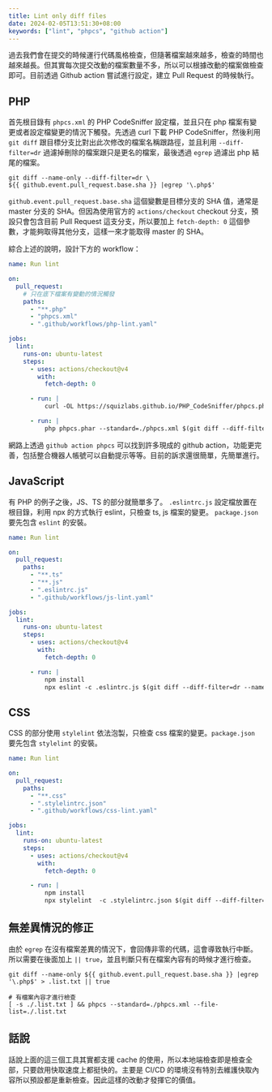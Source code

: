 ```yaml
---
title: Lint only diff files
date: 2024-02-05T13:51:30+08:00
keywords: ["lint", "phpcs", "github action"]
---
```


過去我們會在提交的時候運行代碼風格檢查，但隨著檔案越來越多，檢查的時間也越來越長。但其實每次提交改動的檔案數量不多，所以可以根據改動的檔案做檢查即可。目前透過 Github action 嘗試進行設定，建立 Pull Request 的時候執行。

## PHP

首先根目錄有 `phpcs.xml` 的 PHP CodeSniffer 設定檔，並且只在 php 檔案有變更或者設定檔變更的情況下觸發。先透過 curl 下載 PHP CodeSniffer，然後利用 `git diff` 跟目標分支比對出此次修改的檔案名稱跟路徑，並且利用 `--diff-filter=dr` 過濾掉刪除的檔案跟只是更名的檔案，最後透過 `egrep` 過濾出 php 結尾的檔案。

```shell
git diff --name-only --diff-filter=dr \
${{ github.event.pull_request.base.sha }} |egrep '\.php$'
```

`github.event.pull_request.base.sha` 這個變數是目標分支的 SHA 值，通常是 master 分支的 SHA。但因為使用官方的 `actions/checkout` checkout 分支，預設只會包含目前 Pull Request 這支分支，所以要加上 `fetch-depth: 0` 這個參數，才能夠取得其他分支，這樣一來才能取得 master 的 SHA。

綜合上述的說明，設計下方的 workflow：


```yaml
name: Run lint

on:
  pull_request:
    # 只在底下檔案有變動的情況觸發
    paths:
      - "**.php"
      - "phpcs.xml"
      - ".github/workflows/php-lint.yaml"

jobs:
  lint:
    runs-on: ubuntu-latest
    steps:
      - uses: actions/checkout@v4
        with:
          fetch-depth: 0

      - run: |
          curl -OL https://squizlabs.github.io/PHP_CodeSniffer/phpcs.phar

      - run: |
          php phpcs.phar --standard=./phpcs.xml $(git diff --diff-filter=dr --name-only ${{ github.event.pull_request.base.sha }} |egrep '\.php$')
```

網路上透過 `github action phpcs` 可以找到許多現成的 github action，功能更完善，包括整合機器人帳號可以自動提示等等。目前的訴求還很簡單，先簡單進行。


## JavaScript

有 PHP 的例子之後，JS、TS 的部分就簡單多了。 `.eslintrc.js` 設定檔放置在根目錄，利用 npx 的方式執行 eslint，只檢查 ts, js 檔案的變更。 `package.json` 要先包含 `eslint` 的安裝。

```yaml
name: Run lint

on:
  pull_request:
    paths:
      - "**.ts"
      - "**.js"
      - ".eslintrc.js"
      - ".github/workflows/js-lint.yaml"

jobs:
  lint:
    runs-on: ubuntu-latest
    steps:
      - uses: actions/checkout@v4
        with:
          fetch-depth: 0

      - run: |
          npm install
          npx eslint -c .eslintrc.js $(git diff --diff-filter=dr --name-only ${{ github.event.pull_request.base.sha }} |egrep '\.[tj]s$')
```

## CSS

CSS 的部分使用 `stylelint` 依法泡製，只檢查 css 檔案的變更。`package.json` 要先包含 `stylelint` 的安裝。

```yaml
name: Run lint

on:
  pull_request:
    paths:
      - "**.css"
      - ".stylelintrc.json"
      - ".github/workflows/css-lint.yaml"

jobs:
  lint:
    runs-on: ubuntu-latest
    steps:
      - uses: actions/checkout@v4
        with:
          fetch-depth: 0

      - run: |
          npm install
          npx stylelint  -c .stylelintrc.json $(git diff --diff-filter=dr --name-only ${{ github.event.pull_request.base.sha }} |egrep '\.css$')
```

## 無差異情況的修正

由於 `egrep` 在沒有檔案差異的情況下，會回傳非零的代碼，這會導致執行中斷。所以需要在後面加上 `|| true`，並且判斷只有在檔案內容有的時候才進行檢查。

```shell
git diff --name-only ${{ github.event.pull_request.base.sha }} |egrep '\.php$' > .list.txt || true

# 有檔案內容才進行檢查
[ -s ./.list.txt ] && phpcs --standard=./phpcs.xml --file-list=./.list.txt
```


## 話說

話說上面的這三個工具其實都支援 cache 的使用，所以本地端檢查即是檢查全部，只要啟用快取速度上都挺快的。主要是 CI/CD 的環境沒有特別去維護快取內容所以預設都是重新檢查。因此這樣的改動才發揮它的價值。